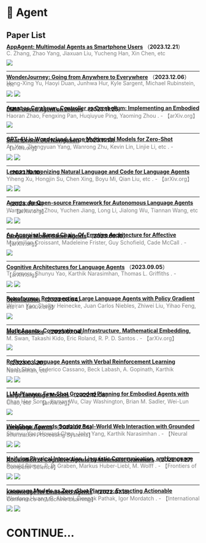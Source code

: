 # 📄 Agent

## Paper List

<div style="line-height:0.2em;">


[**AppAgent: Multimodal Agents as Smartphone Users**](https://arxiv.org/abs/2312.13771) （**2023.12.21**）

<font color="gray">C. Zhang, Zhao Yang, Jiaxuan Liu, Yucheng Han, Xin Chen, etc </font>

![](https://img.shields.io/badge/Citations-0-green)

---

[**WonderJourney: Going from Anywhere to Everywhere**](https://arxiv.org/abs/2312.03884) （**2023.12.06**）

<font color="gray">Hong-Xing Yu, Haoyi Duan, Junhwa Hur, Kyle Sargent, Michael Rubinstein, etc </font>

![](https://img.shields.io/badge/Citations-0-green)  ![](https://img.shields.io/badge/Mendeley%20Readers-6-red)

---

[**Agent as Cerebrum, Controller as Cerebellum: Implementing an Embodied LMM-based Agent on Drones**](https://doi.org/10.48550/arXiv.2311.15033) （**2023.11.25**）

<font color="gray">Haoran Zhao, Fengxing Pan, Huqiuyue Ping, Yaoming Zhou .  - 【arXiv.org】</font>

![](https://img.shields.io/badge/Citations-0-green)

---

[**GPT-4V in Wonderland: Large Multimodal Models for Zero-Shot Smartphone GUI Navigation**](https://doi.org/10.48550/arXiv.2311.07562) （**2023.11.13**）

<font color="gray">An Yan, Zhengyuan Yang, Wanrong Zhu, Kevin Lin, Linjie Li, etc .  - 【arXiv.org】</font>

![](https://img.shields.io/badge/Citations-3-green)  [![](https://img.shields.io/badge/Github%20Stars-85-blue)](https://github.com/zzxslp/mm-navigator)

---

[**Lemur: Harmonizing Natural Language and Code for Language Agents**](https://doi.org/10.48550/arXiv.2310.06830) （**2023.10.10**）

<font color="gray">Yiheng Xu, Hongjin Su, Chen Xing, Boyu Mi, Qian Liu, etc .  - 【arXiv.org】</font>

![](https://img.shields.io/badge/Citations-12-green)  [![](https://img.shields.io/badge/Github%20Stars-475-blue)](https://github.com/openlemur/lemur)

---

[**Agents: An Open-source Framework for Autonomous Language Agents**](https://doi.org/10.48550/arXiv.2309.07870) （**2023.09.14**）

<font color="gray">Wangchunshu Zhou, Yuchen Jiang, Long Li, Jialong Wu, Tiannan Wang, etc .  - 【arXiv.org】</font>

![](https://img.shields.io/badge/Citations-16-green)  [![](https://img.shields.io/badge/Github%20Stars-4.2k-blue)](https://github.com/aiwaves-cn/agents)

---

[**An Appraisal-Based Chain-Of-Emotion Architecture for Affective Language Model Game Agents**](https://doi.org/10.48550/arXiv.2309.05076) （**2023.09.10**）

<font color="gray">Maximilian Croissant, Madeleine Frister, Guy Schofield, Cade McCall .  - 【arXiv.org】</font>

![](https://img.shields.io/badge/Citations-2-green)

---

[**Cognitive Architectures for Language Agents**](https://doi.org/10.48550/arXiv.2309.02427) （**2023.09.05**）

<font color="gray">T. Sumers, Shunyu Yao, Karthik Narasimhan, Thomas L. Griffiths .  - 【arXiv.org】</font>

![](https://img.shields.io/badge/Citations-20-green)  [![](https://img.shields.io/badge/Github%20Stars-468-blue)](https://github.com/ysymyth/awesome-language-agents)

---

[**Retroformer: Retrospective Large Language Agents with Policy Gradient Optimization**](https://doi.org/10.48550/arXiv.2308.02151) （**2023.08.04**）

<font color="gray">Weiran Yao, Shelby Heinecke, Juan Carlos Niebles, Zhiwei Liu, Yihao Feng, etc .  - 【arXiv.org】</font>

![](https://img.shields.io/badge/Citations-13-green)

---

[**Math Agents: Computational Infrastructure, Mathematical Embedding, and Genomics**](https://doi.org/10.48550/arXiv.2307.02502) （**2023.07.04**）

<font color="gray">M. Swan, Takashi Kido, Eric Roland, R. P. D. Santos .  - 【arXiv.org】</font>

![](https://img.shields.io/badge/Citations-2-green)

---

[**Reflexion: Language Agents with Verbal Reinforcement Learning**](https://arxiv.org/abs/2303.11366) （**2023.03.20**）

<font color="gray">Noah Shinn, Federico Cassano, Beck Labash, A. Gopinath, Karthik Narasimhan, etc </font>

![](https://img.shields.io/badge/Citations-156-green)  [![](https://img.shields.io/badge/Github%20Stars-1.7k-blue)](https://github.com/noahshinn024/reflexion)

---

[**LLM-Planner: Few-Shot Grounded Planning for Embodied Agents with Large Language Models**](https://doi.org/10.48550/arXiv.2212.04088) （**2022.12.08**）

<font color="gray">Chan Hee Song, Jiaman Wu, Clay Washington, Brian M. Sadler, Wei-Lun Chao, etc .  - 【arXiv.org】</font>

![](https://img.shields.io/badge/Citations-76-green)

---

[**WebShop: Towards Scalable Real-World Web Interaction with Grounded Language Agents**](https://doi.org/10.48550/arXiv.2207.01206) （**2022.07.04**）

<font color="gray">Shunyu Yao, Howard Chen, John Yang, Karthik Narasimhan .  - 【Neural Information Processing Systems】</font>

![](https://img.shields.io/badge/Citations-74-green)  [![](https://img.shields.io/badge/Github%20Stars-167-blue)](https://github.com/princeton-nlp/WebShop)

---

[**Unifying Physical Interaction, Linguistic Communication, and Language Acquisition of Cognitive Agents by Minimalist Grammars**](https://doi.org/10.3389/fcomp.2022.733596) （**2022.01.27**）

<font color="gray">Ronald Römer, P. B. Graben, Markus Huber-Liebl, M. Wolff .  - 【Frontiers of Computer Science】</font>

![](https://img.shields.io/badge/Citations-4-green)  ![](https://img.shields.io/badge/Mendeley%20Readers-13-red)

---

[**Language Models as Zero-Shot Planners: Extracting Actionable Knowledge for Embodied Agents**](https://arxiv.org/abs/2201.07207) （**2022.01.18**）

<font color="gray">Wenlong Huang, P. Abbeel, Deepak Pathak, Igor Mordatch .  - 【International Conference on Machine Learning】</font>

![](https://img.shields.io/badge/Citations-418-green)  [![](https://img.shields.io/badge/Github%20Stars-207-blue)](https://github.com/huangwl18/language-planner)


</div>

# CONTINUE...